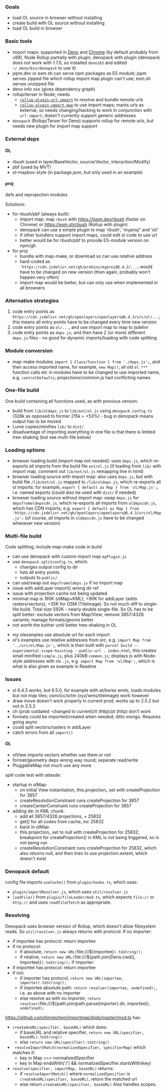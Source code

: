 ### Goals
* load OL source in browser without installing
* create build with OL source without installing
* load OL build in browser

### Basic tools
- import maps: supported in [Deno](https://deno.land/manual@v1.6.2/linking_to_external_code/import_maps) and [Chrome](https://bugs.chromium.org/p/chromium/issues/detail?id=848607) (by default probably from v89), Node Rollup partially with plugin, denopack with plugin (denopack does not work with 1.7.0, so installed `deno163` and edited `~/.deno/bin/denopack` to use it)
- jspm.dev or esm.sh can serve npm packages as ES module; jspm serves zipped file which rollup import map plugin can't use; esm.sh serves unzipped file
- deno info xxx (gives dependency graph)
- rollup/terser in Node; needs
    - [`rollup-plugin-url-import`](https://github.com/thgh/rollup-plugin-url-import) to resolve and bundle remote urls
    - [`rollup-plugin-import-map`](https://www.npmjs.com/package/rollup-plugin-import-map) to use import maps; marks urls as external, so needs changing/hacking to work in conjunction with `url-import`; doesn't currently support generic addresses
- `denopack` (Rollup/Terser for Deno) supports rollup for remote urls, but needs new plugin for import map support

### External deps
#### OL
- rbush (used in layer/BaseVector, source/Vector, interaction/Modify)
- pbf (used by MVT)
- ol-mapbox-style (in package.json, but only used in an example)

#### proj
defs and reprojection modules

Solutions:
* for rbush/pbf (always built):
    - import map: map `rbush` with https://jspm.dev/rbush (faster on Chrome) or https://esm.sh/rbush (Rollup with plugin)
    - denopack can use a simple plugin to map 'rbush', 'myproj/' and 'ol/'
    - if other bundlers support import maps, could edit ol code to use url
    - better would be for rbush/pbf to provide ES-module version on npm/gh
* for proj:
    - bundle with map-make, or download so can use relative address
    - hard-coded as `'https://cdn.jsdelivr.net/gh/probins/myproj@0.4.2/...`; would have to be changed on new version (then again, probably won't happen very often)
    - import map would be better, but can only use when implemented in all browsers

### Alternative strategies
1. code entry points as `https://cdn.jsdelivr.net/gh/openlayers/openlayers@6.4.3/src/ol/...`; this means all entry points have to be changed every time new version
2. code entry points as `ol/...`, and use import map to map to jsdelivr
3. code entry points as `deps.js`, and then have 2 (or more) different `deps.js` files - no good for dynamic imports/loading with code splitting


### Module conversion
* map-make modules `import { Class/function } from './deps.js';`, and then access imported name, for example, `new Map()`; all old `ol.***` function calls etc in modules have to be changed to use imported name, e.g. `controlDefaults`; projections/common.js had conflicting names

### One-file build
One build containing all functions used, as with previous version:
* build from `lib/oldeps.js` to `lib/ext/ol.js` using `denopack.config.ts` (328k as opposed to former 215k = +53%) - bug in denopack means output has to be moved
* Lume copies/minifies `lib/` to `dist/`
* disadvantage of importing everything in one file is that there is limited tree-shaking (but see multi-file below)

### Loading options
* browser loading build (import map not needed): uses `deps.js`, which re-exports all imports from the build file `ext/ol.js` (if loading from `lib/` with import map, comment out `lib/ext/ol.js` remapping line in html)
* browser loading source with import map: also uses `deps.js`, but with build file `/lib/ext/ol.js` mapped to `/lib/oldeps.js`, which re-exports all ol imports: for example, `export { default as Map } from 'ol/Map.js';`, i.e. named exports (could also be used with `dist/` if needed)
* browser loading source without import map: swap `deps.js` for `depsfromoldepscdn.js`, which re-exports all imports from `oldepscdn.js`, which has CDN imports, e.g. `export { default as Map } from 'https://cdn.jsdelivr.net/gh/openlayers/openlayers@6.4.3/src/ol/Map.js';` (of course, all imports in `oldepscdn.js` have to be changed whenever new version)

### Multi-file build
Code splitting; include map-make code in build
* can use denopack with custom import map `myPlugin.js`
* use `denopack.splitconfig.ts`, which:
    * changes output config to dir
    * lists all entry points
    * outputs to `public/`
* can use/swap out `depsfromoldeps.js` if no import map
* issue with addLayer import() wrong dir ref
* issue with projection cache not being updated
* minimal map is 195K (olMap+KML); +90K for addLayer (adds rasters/vectors); +35K for OSM (TileImage). So not much diff to single-file build. Total size 592K - nearly double single-file. So OL has to be split better: exclude vectors from Map/View; remove 3857/4326 variants; manage formats/geoms better
* not worth the bother until better tree-shaking in OL



- my olexamples use absolute url for each import
- ol's examples use relative addresses from src, e.g. `import Map from '../src/ol/Map.js';`, which is then built with `parcel build --experimental-scope-hoisting --public-url . index.html`; this creates small minified `simple.js`, plus 240kB `common.js`; displays js with Node-style addresses with no `.js`, e.g. `import Map from 'ol/Map';`, which is what is also given as example in Readme


### Issues
* ol 6.4.3 works, but 6.5.0, for example with at/be/es wmts, loads modules but not map tiles; osm/icc/srtm (xyz/wms/tileimage) work however
* draw move doesn't work properly in current prod; works up to 2.5.2 but not in 2.5.3
* ch (prob outdated -changed to current)/it (http)/pt (http) don't work
* formats could be imported/created when needed; ditto mongo. Requires going async
* could split vectors/rasters in addLayer
* catch errors from all `import()`

#### OL
* olView imports vectors whether use them or not
* format/geometry deps wrong way round; separate read/write
* PluggableMap not much use any more


split code test with atlasde:
- startup in olMap:
    - on initial View instantiation, this.projection_ set with createProjection for 3857
    - createResolutionConstraint runs createProjection for 3857
    - createCenterConstraint runs createProjection for 3857
- adding de: in KML chunk:
    - add all 3857/4326 projections, + 25832
    - get() for all codes from cache, inc 25832
    - back in olMap:
    - this.projection_ set to null with createProjection for 25832; breakpoint for createProjection() in KML is not being triggered, so is not being run
    - createResolutionConstraint runs createProjection for 25832, which also returns null, and then tries to use projection.extent, which doesn't exist


### Denopack default
config file imports `useCache()` from `plugin/hooks.ts`, which uses:
- `plugin/importResolver.js`, which uses `util/resolver.js`
- `loadFile()` from `plugin/fileLoader/mod.ts`, which expects `file://` or `http://` and uses `readfile`/`fetch` as appropriate.

### Resolving
Denopack uses browser version of Rollup, which doesn't allow filesystem reads. So `util/resolver.js` always returns with protocol:
If no importer:
- if importee has protocol: return importee
- if no protocol:
    - if absolute, `return new URL(`file:///${importee}`).toString();`
    - if relative, `return new URL(`file:///${path.join(Deno.cwd(), importee)}`).toString();`
If importer:
- if importee has protocol: return importee
- if not:
    - if importer has protocol, `return new URL(importee, importer).toString();`
    - if importee absolute path: `return resolver(importee, undefined);`, i.e. as above with no importer
    - else resolve as with no importer, `return resolver(`file:///${path.join(path.parse(importer).dir, importee)}`, undefined);`

https://github.com/timreichen/importmap/blob/master/mod.ts has:
- `createAsURL(specifier, baseURL)` which does:
    - if baseURL and relative specifier, `return new URL(specifier, baseURL).toString()`
    - else `return new URL(specifier).toString()`
- ` resolveImportMatch(normalizedSpecifier, specifierMap)` which matches if:
    - key in Map === normalizedSpecifier
    - key in Map endsWith('/')  && normalizedSpecifier.startsWith(key)
- `resolve(specifier, importMap, baseURL)` returns:
    - if `resolveImportMatch()` where `normalizedSpecifier` is `createAsURL(specifier, baseURL)`, return the matched url
    - else return `createAsURL(specifier, baseURL)`
Also handles scopes.
